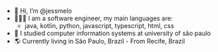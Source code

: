 - 👋 Hi, I’m @jessmelo
- 👩🏻‍💻 I am a software engineer, my main languages are:
  - java, kotlin, python, javascript, typescript, html, css
- 📓 I studied computer information systems at university of são paulo
- 🌎 Currently living in São Paulo, Brazil - From Recife, Brazil
<!---
jessmelo/jessmelo is a ✨ special ✨ repository because its `README.md` (this file) appears on your GitHub profile.
You can click the Preview link to take a look at your changes.
--->
